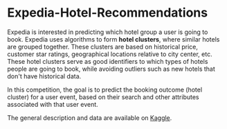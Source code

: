 # Expedia-Hotel-Recommendations

Expedia is interested in predicting which hotel group a user is going to book. Expedia uses algorithms to form **hotel clusters**, where similar hotels are grouped together. These clusters are based on historical price, customer star ratings, geographical locations relative to city center, etc. These hotel clusters serve as good identifiers to which types of hotels people are going to book, while avoiding outliers such as new hotels that don't have historical data.

In this competition, the goal is to predict the booking outcome (hotel cluster) for a user event, based on their search and other attributes associated with that user event.

The general description and data are available on [Kaggle](https://www.kaggle.com/c/expedia-hotel-recommendations).

